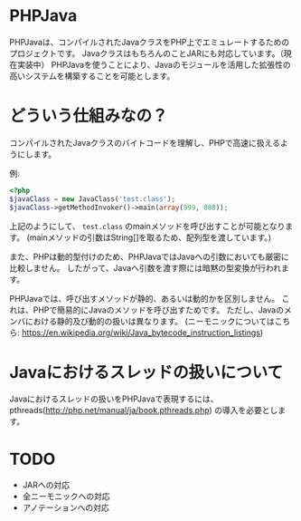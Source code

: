 # PHPJava
PHPJavaは、コンパイルされたJavaクラスをPHP上でエミュレートするためのプロジェクトです。
JavaクラスはもちろんのことJARにも対応しています。（現在実装中）
PHPJavaを使うことにより、Javaのモジュールを活用した拡張性の高いシステムを構築することを可能とします。

# どういう仕組みなの？
コンパイルされたJavaクラスのバイトコードを理解し、PHPで高速に扱えるようにします。

例:
```php
<?php
$javaClass = new JavaClass('test.class');
$javaClass->getMethodInvoker()->main(array(999, 888));
```

上記のようにして、 `test.class` のmainメソッドを呼び出すことが可能となります。
(mainメソッドの引数はString[]を取るため、配列型を渡しています。)

また、PHPは動的型付けのため、PHPJavaではJavaへの引数においても厳密に比較しません。
したがって、Javaへ引数を渡す際には暗黙の型変換が行われます。

PHPJavaでは、呼び出すメソッドが静的、あるいは動的かを区別しません。
これは、PHPで簡易的にJavaのメソッドを呼び出すためです。
ただし、Javaのメンバにおける静的及び動的の扱いは異なります。
(ニーモニックについてはこちら: https://en.wikipedia.org/wiki/Java_bytecode_instruction_listings)

# Javaにおけるスレッドの扱いについて
Javaにおけるスレッドの扱いをPHPJavaで表現するには、pthreads(http://php.net/manual/ja/book.pthreads.php) の導入を必要とします。

# TODO

- JARへの対応
- 全ニーモニックへの対応
- アノテーションへの対応
